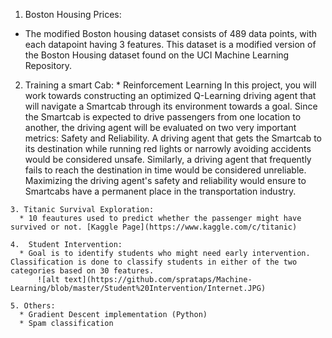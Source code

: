 
   1. Boston Housing Prices:  
   *  The modified Boston housing dataset consists of 489 data points, with each datapoint having 3 features. This dataset is a               modified version of the Boston Housing dataset found on the UCI Machine Learning Repository.
      
      
   2.  Training a smart Cab:
      * Reinforcement Learning
         In this project, you will work towards constructing an optimized Q-Learning driving agent that will navigate a Smartcab through          its environment towards a goal. Since the Smartcab is expected to drive passengers from one location to another, the driving            agent will be evaluated on two very important metrics: Safety and Reliability. A driving agent that gets the Smartcab to its            destination while running red lights or narrowly avoiding accidents would be considered unsafe. Similarly, a driving agent that          frequently fails to reach the destination in time would be considered unreliable. Maximizing the driving agent's safety and              reliability would ensure to Smartcabs have a permanent place in the transportation industry.
   
    3. Titanic Survival Exploration:
      * 10 feautures used to predict whether the passenger might have survived or not. [Kaggle Page](https://www.kaggle.com/c/titanic) 

    4.  Student Intervention:
      * Goal is to identify students who might need early intervention. Classification is done to classify students in either of the two           categories based on 30 features.
          ![alt text](https://github.com/sprataps/Machine-Learning/blob/master/Student%20Intervention/Internet.JPG)

    5. Others: 
      * Gradient Descent implementation (Python)
      * Spam classification
      

